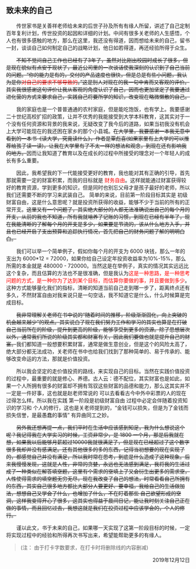 ## 致未来的自己

&emsp;&emsp;传世家书是关善祥老师给未来的后世子孙及所有有缘人所留，讲述了自己定制百年复利计划，传世投资的起因和详细的计划。中间有很多关老师的人生感悟，个人也有很多感触的地方，那么在这里，我还没有得道，因而想给未来的自己，留书一封，谈谈自己如何制定自己的战略计划，他日如若得道，再还经验所得于众生。  

&emsp;&emsp;~~不知不觉间自己工作也已经有了3年了，虽然对比刚出校园时成长了很多，但是现在貌似有点安于现状了，最近公司里的一次谈话使我深刻的认识到了自己当前的问题。“你的能力是有的，交付的产品速度也很快，但是总是有些小问题，我认为是你<span style='color: red'>对自己的要求不够导致的</span>。”这是别人对现在的我一句中肯而又客观的评价。其实我很感谢这句评价让我从客观的角度认识了自己，因而也更加坚定了我要通过进化营的方式来要求自己，实践自己将要所学的知识，改变现在略微懒散的自己。~~  

&emsp;&emsp;我的家庭也是一个普普通通的农村家庭，但是能吃饱饭，也有学上。我要感谢二十世纪高校扩招的政策，让并不优秀的我能接受到大学本科教育，这其实对于一个没有任何资源和背景的我来说，无疑改变了我今后的道路，如果当初我没有机会上大学可能现在的我还困在家乡的那个小县城。~~在大学里，我要感谢一本我无意中看到的一本书《读大学，究竟读什么》，作者是覃彪喜(如果家里有上大学的可以推荐给孩子读一读)，让我在大学里有了不太一样的想法和观念，到现在还有影响我的地方。~~因而让我知道了教育以及在成长的过程中所接受的理念对一个年轻人的成长有多么重要。  

&emsp;&emsp;因此，我希望我的下一代能接受更好的教育，我也能对其有正确的引导，首先那就需要一定的财富积累，而我的目标就是 <span style='color: red'>财务自由</span>。这样就能通过财富获得较好的教育资源，学到更多的知识，但是同时也别忘父母才是孩子最好的老师，所以我们还需要不断的学习来武装自己。 简单的来说，目前第一阶段目标其实是 初级财富自由，这是什么意思呢？就是投资所获得的收益，能够不少于当前的所有的正常开支。~~这里又有一个问题了，其实绝大部分的人都无法准确说出自己的每个月的开支，从前的我也不知道，所有我就培养了记账的习惯，到现在已经有半年了，现在我能清晰的了解每个月的开支是多少，如果要是节流的，该从什么地方入手，并且也已经开启了支出预算和追踪执行情况，首先把自己的财务问题了解的明明白白。~~  

&emsp;&emsp;我们可以举一个简单例子，假如你每个月的开支为 6000 块钱，那么一年的支出为 6000*12 = 72000，如果你给自己设定年投资收益率为10%-15%，那么所需的本金就是 480000 - 720000。当然这是在举例子，真实的情况其实远远比这个复杂，而且估算的方法也不是很准确，但是我认为<span style='color: red'>这是一种思路，是一种思考问题的方式，是一种你为了达到某个目标，而估算你要做的事，并且要做到多少</span>。这种方式能够量化我们的指标，清晰的知道当前自己走到哪一步了，距离终点还有多久，不然财富自由对我来说只是一句空话，我不知道它是什么，什么时候算是完成目标。  

&emsp;&emsp;~~我非常理解关老师在书中说的“随着时间的推移，阶级渐渐固化，向上突破的机会越来越少”的观点。其实说白了现在我们努力工作和学习的其实也算是在打破自己当前所在的阶级，提升到更高的阶级，能够享受到更多的资源。除了思想层次以外，通常我们所说的阶级其实都和财富有关，因此我们要做也就是提升自己的财富。~~我们都知道一般想要积累财富，通常是做生意创业，但是这个的风险太高了，绝大部分都无法成功，关老师在书中也给我们找到了那种简单的、易于传承的、能够改变命运的方法，那就是价值投资。  

&emsp;&emsp;所以我会坚定的走价值投资的路线，来实现自己的目标。当然在实践价值投资的过程中，最重要的就是修心、养德。古人云：德不配位，其实财富也是如此，如果一个人所拥有很多的财富却不拥有驾驭这些财富的品德和能力，那么这其实并不一定是一件好事，这也就是赵老师常说的 可以去看看古今中外中彩票的人的现在过得怎么样。所以我在实践 第一阶段是初级财富自由 过程中必定会伴随着投资知识的学习和 个人的修行，这也是关老师提到的，“金钱可以损失，但是为了金钱而损失信誉，是最愚蠢的事情” 有异曲同工之妙。  

&emsp;&emsp;~~另外我还想再提一点，我们平时在生活中应该感到知足，我为什么想说这个呢？我记得我在大学实习的时候，工资非常少，是 1800 一个月，那是后我就在想，如果我以后能够月薪超过10000我就很满足了，但是现在已经超过了这个数字很多我却并没有感满足。还有其他很多的多的东西，记得当初想要的现在实现了的，都感觉自己并没有满足，所以我时常在思考，到底是什么造成了这种现象。后来我慢慢发现，这就是人性，非常的贪婪，永远也无法感到满足，我将我的生活过成了一种类似在解答填空题，这里有个需求的空填上了又会衍生出更多的需求空，人性使得需求的填空题无穷无尽，现在我改变了自己的想法，时常看看自己所拥有的东西，其实自己很多地方都比大部分人要更好、要幸福，我给自己的生活做加法，想想自己又学会了什么，也增加了什么，不在盯着那些 自己欲望形成的空洞，这样我变得开心了很多，这其实也得益于晨间日记，能让我时刻关注自己正在做的事情，而且回忆过去，我想这就是我们在投资过程中应该学会的，个人的修行。~~  

&emsp;&emsp;谨以此文，书于未来的自己，如果哪一天实现了这第一阶段目标的时候，一定将实现过程中的经验和所得再次书写出来，希望能帮助更多的有缘人。  

> (注： 由于打卡字数要求，在打卡时将删除线的内容删减)



<p align="right"> 2019年12月12日 </p>